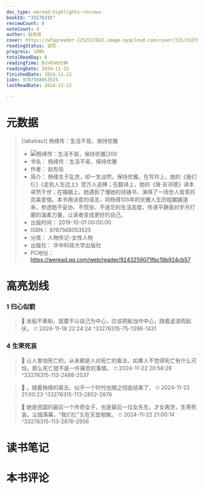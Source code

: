 ```yaml
---
doc_type: weread-highlights-reviews
bookId: "33276315"
reviewCount: 0
noteCount: 4
author: 赵彤彤
cover: https://wfqqreader-1252317822.image.myqcloud.com/cover/315/33276315/t7_33276315.jpg
readingStatus: 读完
progress: 100%
totalReadDay: 8
readingTime: 8小时46分钟
readingDate: 2024-11-15
finishedDate: 2024-11-22
isbn: 9787568053525
lastReadDate: 2024-11-22

---
```

# 元数据
> [!abstract] 杨绛传：生活不易，保持优雅
> - ![ 杨绛传：生活不易，保持优雅|200](https://wfqqreader-1252317822.image.myqcloud.com/cover/315/33276315/t7_33276315.jpg)
> - 书名： 杨绛传：生活不易，保持优雅
> - 作者： 赵彤彤
> - 简介： 杨绛生于乱世，却一生淡然，保持优雅。在写作上，她的《我们仨》《走到人生边上》受万人追捧；在翻译上，她的《唐·吉诃德》译本卓然于世；在婚姻上，她遇到了懂她的钱锺书，演绎了一场世人皆羡的完美爱情。本书用诗意的语言，将杨绛105年的优雅人生历程娓娓道来，参透她不妥协、不慌张、不迷茫的生活态度，传递平静面对岁月打磨的温柔力量，让读者变成更好的自己。
> - 出版时间： 2019-10-01 00:00:00
> - ISBN： 9787568053525
> - 分类： 人物传记-女性人物
> - 出版社： 华中科技大学出版社
> - PC地址：https://weread.qq.com/web/reader/9243259071fbc19b924cb57

# 高亮划线

### 1 归心似箭

> 📌 坐船不晕船，就要不以自己为中心，应该把船当作中心，随着波浪而起伏。 
> ⏱ 2024-11-18 22:24:24 ^33276315-75-1398-1431

### 4 生荣死哀

> 📌 让人害怕死亡的，从来都是人对死亡的看法，如果人不觉得死亡有什么可怕，那么死亡就不是一件痛苦的事情。 
> ⏱ 2024-11-22 20:58:28 ^33276315-113-2488-2537

> 📌 。随着杨绛的离去，似乎一个时代也随之彻底结束了， 
> ⏱ 2024-11-22 21:00:23 ^33276315-113-2852-2876

> 📌 她是民国的最后一个传奇女子，也是最后一位女先生。才女离世，生荣死哀。尘烟落幕，“我们仨”又在天堂相聚。 
> ⏱ 2024-11-22 21:00:14 ^33276315-113-2876-2956

# 读书笔记

# 本书评论

